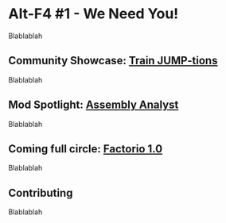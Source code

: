 # Alt-F4 #1 - We Need You!

Blablablah


## Community Showcase: [Train JUMP-tions](https://www.reddit.com/r/factorio/comments/i5yoaj/train_junctions_pfft_try_train_jumptions/?utm_source=share&utm_medium=web2x)

Blablablah


## Mod Spotlight: [Assembly Analyst](https://mods.factorio.com/mod/assemblyanalyst)

Blablablah


## Coming full circle: [Factorio 1.0](https://factorio.com/blog/post/fff-360)

Blablablah


## Contributing

Blablablah
